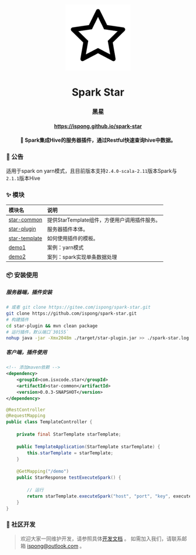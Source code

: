 <p align="center">
  <a href="https://github.com/ispong/spark-star" style="border-bottom: none !important;">
    <img alt="spark-star" width="180" src="https://github.com/ispong/spark-star/raw/main/docs/assets/images/logo.png">
  </a>
</p>

<h1 align="center">
    Spark Star
</h1>

<h3 align="center">
    黑星
</h3>

<h4 align="center">
    <a href="https://ispong.github.io/spark-star" >
        https://ispong.github.io/spark-star
    </a>
</h4>

<h4 align="center">
    🌟 Spark集成Hive的服务器插件，通过Restful快速查询hive中数据。
</h4>

### 📢 公告

适用于spark on yarn模式，且目前版本支持`2.4.0-scala-2.11`版本Spark与`2.1.1`版本Hive

### ✨ 模块

| 模块名                                        | 说明                           |
|:-------------------------------------------|:-----------------------------|
| [star-common](./star-common/README.md)     | 提供StarTemplate组件，方便用户调用插件服务。 |
| [star-plugin](./star-plugin/README.md)     | 服务器插件本体。                     |
| [star-template](./star-template/README.md) | 如何使用插件的模板。                   |
| [demo1](./demo1/README.md)                 | 案例：yarn模式                    |
| [demo2](./demo2/README.md)                 | 案列：spark实现单条数据处理             |

### 📦 安装使用

##### 服务器端，插件安装 

```bash
# 或者 git clone https://gitee.com/ispong/spark-star.git
git clone https://github.com/ispong/spark-star.git
# 构建插件
cd star-plugin && mvn clean package
# 运行插件，默认端口`30155`
nohup java -jar -Xmx2048m ./target/star-plugin.jar >> ./spark-star.log 2>&1 &
```

##### 客户端，插件使用

```xml
<!-- 添加maven依赖 -->
<dependency>
    <groupId>com.isxcode.star</groupId>
    <artifactId>star-common</artifactId>
    <version>0.0.3-SNAPSHOT</version>
</dependency>
```

```java
@RestController
@RequestMapping
public class TemplateController {

    private final StarTemplate starTemplate;

    public TemplateApplication(StarTemplate starTemplate) {
        this.starTemplate = starTemplate;
    }

    @GetMapping("/demo")
    public StarResponse testExecuteSpark() {

        // 运行
        return starTemplate.executeSpark("host", "port", "key", executeConfig);
    }
}
```

### 👏 社区开发

> 欢迎大家一同维护开发，请参照具体[开发文档](https://github.com/ispong/spark-star/blob/main/CONTRIBUTING.md) 。
> 如需加入我们，请联系邮箱 ispong@outlook.com 。